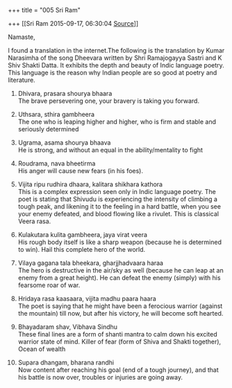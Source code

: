 +++
title = "005 Sri Ram"

+++
[[Sri Ram	2015-09-17, 06:30:04 [Source](https://groups.google.com/g/samskrita/c/CCr5QUbT6GQ)]]



Namaste,  
  
I found a translation in the internet.The following is the translation by Kumar Narasimha of the song Dheevara written by Shri Ramajogayya Sastri and K Shiv Shakti Datta. It exhibits the depth and beauty of Indic language poetry. This language is the reason why Indian people are so good at poetry and literature.  
  
1. Dhivara, prasara shourya bhaara  
The brave persevering one, your bravery is taking you forward.  
  
2. Uthsara, sthira gambheera  
The one who is leaping higher and higher, who is firm and stable and seriously determined  
  
3. Ugrama, asama shourya bhaava  
He is strong, and without an equal in the ability/mentality to fight  
  
4. Roudrama, nava bheetirma  
His anger will cause new fears (in his foes).  
  
5. Vijita ripu rudhira dhaara, kalitara shikhara kathora  
This is a complex expression seen only in Indic language poetry. The poet is stating that Shivudu is experiencing the intensity of climbing a tough peak, and likening it to the feeling in a hard battle, when you see your enemy defeated, and blood flowing like a rivulet. This is classical Veera rasa.  
  
6. Kulakutara kulita gambheera, jaya virat veera  
His rough body itself is like a sharp weapon (because he is determined to win). Hail this complete hero of the world.  
  
7. Vilaya gagana tala bheekara, gharjjhadvaara haraa  
The hero is destructive in the air/sky as well (because he can leap at an enemy from a great height). He can defeat the enemy (simply) with his fearsome roar of war.  
  
8. Hridaya rasa kaasaara, vijita madhu paara haara  
The poet is saying that he might have been a ferocious warrior (against the mountain) till now, but after his victory, he will become soft hearted.  
  
9. Bhayadaram shav, Vibhava Sindhu  
These final lines are a form of shanti mantra to calm down his excited warrior state of mind. Killer of fear (form of Shiva and Shakti together), Ocean of wealth  
  
10. Supara dhangam, bharana randhi  
Now content after reaching his goal (end of a tough journey), and that his battle is now over, troubles or injuries are going away.  
  


